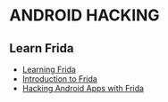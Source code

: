 # ANDROID HACKING

## Learn Frida
- [Learning Frida](https://nibarius.github.io/learning-frida/)
- [Introduction to Frida](https://medium.com/infosec-adventures/introduction-to-frida-5a3f51595ca1)
- [Hacking Android Apps with Frida](https://www.youtube.com/watch?v=iMNs8YAy6pk&t=1s)

